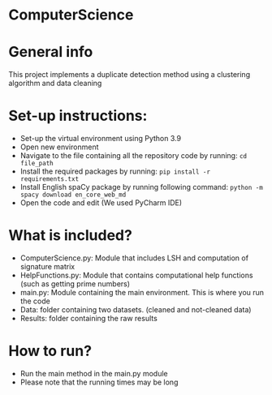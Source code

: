 # ComputerScience

# General info
This project implements a duplicate detection method using a clustering algorithm and data cleaning

# Set-up instructions:
* Set-up the virtual environment using Python 3.9
* Open new environment
* Navigate to the file containing all the repository code by running: ``` cd file_path ```
* Install the required packages by running: ``` pip install -r requirements.txt ```
* Install English spaCy package by running following command: ``` python -m spacy download en_core_web_md ```
* Open the code and edit (We used PyCharm IDE)

# What is included?
* ComputerScience.py: Module that includes LSH and computation of signature matrix
* HelpFunctions.py: Module that contains computational help functions (such as getting prime numbers)
* main.py: Module containing the main environment. This is where you run the code
* Data: folder containing two datasets. (cleaned and not-cleaned data)
* Results: folder containing the raw results

# How to run?
* Run the main method in the main.py module
* Please note that the running times may be long
